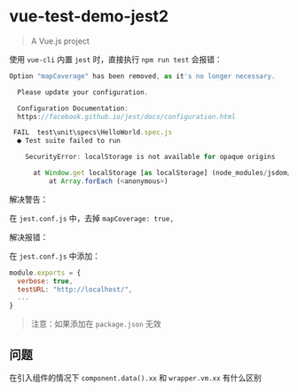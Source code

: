 # vue-test-demo-jest2

> A Vue.js project

使用 `vue-cli` 内置 `jest` 时，直接执行 `npm run test` 会报错：

```javascript
Option "mapCoverage" has been removed, as it's no longer necessary.

  Please update your configuration.

  Configuration Documentation:
  https://facebook.github.io/jest/docs/configuration.html

 FAIL  test\unit\specs\HelloWorld.spec.js
  ● Test suite failed to run

    SecurityError: localStorage is not available for opaque origins

      at Window.get localStorage [as localStorage] (node_modules/jsdom/lib/jsdom/browser/Window.js:257:15)
          at Array.forEach (<anonymous>)

```

解决警告：

在 `jest.conf.js` 中，去掉 `mapCoverage: true,`

解决报错：

在 `jest.conf.js` 中添加：

```javascript
module.exports = {
  verbose: true,
  testURL: "http://localhost/",
  ...
}
```

> 注意：如果添加在 `package.json` 无效

## 问题

在引入组件的情况下 `component.data().xx` 和 `wrapper.vm.xx` 有什么区别

```javascript


```

